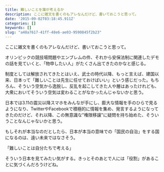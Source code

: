 ```yaml
---
title: 難しいことを誰が考えるか
description: ここに雑文を書くのもアレなんだけど、書いておこうと思って。
date: '2015-09-02T03:18:45.911Z'
categories: []
keywords: []
slug: "a48a7617-41ff-48e6-ae03-9590845f2b23"
---
```

ここに雑文を書くのもアレなんだけど、書いておこうと思って。

オリンピックの競技場問題やエンブレムの件、それから安保法制に関連したデモの話を見ていくと、「物申したい人」がたくさん出てきたのかなと感じる。

制度としては解放されてきたとはいえ、武士の時代以降、もっと言えば、建国以来、日本って「難しいことは先生に任せておけばいい」という感じだった。もちろん、そういう空気から逸脱し、反乱を起こしてきた人や層はあったけれども、大衆においてそういう空気は変わることがなかったんじゃないかと思う。

日本では3.11の震災以降スマホをみんなが手にし、膨大な情報を手のひらで見るようになり、TwitterやFacebookで積極的に情報を集め、発言するようになってきたのだけど、それ以降、この無意識な"権限移譲"に疑問を持ち始めた、そういうことなんじゃないかと思う。

もしそれが本当なのだとしたら、日本が本当の意味での「国民の自治」をする国になるのは、遠い未来ではなさそう。

「難しいことは自分たちで考える」

そういう日本を見てみたい気がする。きっとそのあとで人には「役割」があることに気づくんだろうけどね。